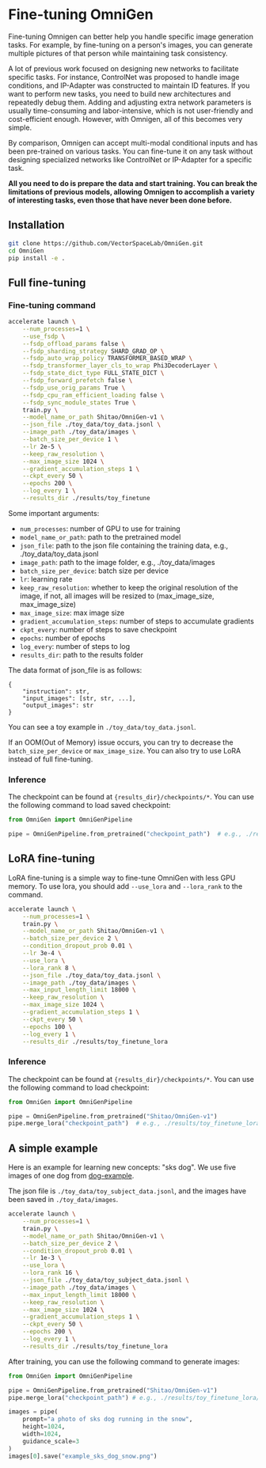 # Fine-tuning OmniGen

Fine-tuning Omnigen can better help you handle specific image generation tasks. For example, by fine-tuning on a person's images, you can generate multiple pictures of that person while maintaining task consistency.

A lot of previous work focused on designing new networks to facilitate specific tasks. For instance, ControlNet was proposed to handle image conditions, and IP-Adapter was constructed to maintain ID features. If you want to perform new tasks, you need to build new architectures and repeatedly debug them. Adding and adjusting extra network parameters is usually time-consuming and labor-intensive, which is not user-friendly and cost-efficient enough. However, with Omnigen, all of this becomes very simple.

By comparison, Omnigen can accept multi-modal conditional inputs and has been pre-trained on various tasks. You can fine-tune it on any task without designing specialized networks like ControlNet or IP-Adapter for a specific task.

**All you need to do is prepare the data and start training. You can break the limitations of previous models, allowing Omnigen to accomplish a variety of interesting tasks, even those that have never been done before.**


## Installation

```bash
git clone https://github.com/VectorSpaceLab/OmniGen.git
cd OmniGen
pip install -e .
```


## Full fine-tuning

### Fine-tuning command

```bash
accelerate launch \
    --num_processes=1 \
    --use_fsdp \
    --fsdp_offload_params false \
    --fsdp_sharding_strategy SHARD_GRAD_OP \
    --fsdp_auto_wrap_policy TRANSFORMER_BASED_WRAP \
    --fsdp_transformer_layer_cls_to_wrap Phi3DecoderLayer \
    --fsdp_state_dict_type FULL_STATE_DICT \
    --fsdp_forward_prefetch false \
    --fsdp_use_orig_params True \
    --fsdp_cpu_ram_efficient_loading false \
    --fsdp_sync_module_states True \
    train.py \
    --model_name_or_path Shitao/OmniGen-v1 \
    --json_file ./toy_data/toy_data.jsonl \
    --image_path ./toy_data/images \
    --batch_size_per_device 1 \
    --lr 2e-5 \
    --keep_raw_resolution \
    --max_image_size 1024 \
    --gradient_accumulation_steps 1 \
    --ckpt_every 50 \
    --epochs 200 \
    --log_every 1 \
    --results_dir ./results/toy_finetune
```

Some important arguments:
- `num_processes`: number of GPU to use for training
- `model_name_or_path`: path to the pretrained model
- `json_file`: path to the json file containing the training data, e.g., ./toy_data/toy_data.jsonl
- `image_path`: path to the image folder, e.g., ./toy_data/images
- `batch_size_per_device`: batch size per device
- `lr`: learning rate
- `keep_raw_resolution`: whether to keep the original resolution of the image, if not, all images will be resized to (max_image_size, max_image_size)
- `max_image_size`: max image size
- `gradient_accumulation_steps`: number of steps to accumulate gradients
- `ckpt_every`: number of steps to save checkpoint
- `epochs`: number of epochs
- `log_every`: number of steps to log
- `results_dir`: path to the results folder

The data format of json_file is as follows:
```
{
    "instruction": str, 
    "input_images": [str, str, ...], 
    "output_images": str
}
```
You can see a toy example in `./toy_data/toy_data.jsonl`.

If an OOM(Out of Memory) issue occurs, you can try to decrease the `batch_size_per_device` or `max_image_size`. You can also try to use LoRA instead of full fine-tuning.


### Inference

The checkpoint can be found at `{results_dir}/checkpoints/*`. You can use the following command to load saved checkpoint:
```python
from OmniGen import OmniGenPipeline

pipe = OmniGenPipeline.from_pretrained("checkpoint_path")  # e.g., ./results/toy_finetune/checkpoints/0000200
```





## LoRA fine-tuning
LoRA fine-tuning is a simple way to fine-tune OmniGen with less GPU memory. To use lora, you should add `--use_lora` and `--lora_rank` to the command.

```bash
accelerate launch \
    --num_processes=1 \
    train.py \
    --model_name_or_path Shitao/OmniGen-v1 \
    --batch_size_per_device 2 \
    --condition_dropout_prob 0.01 \
    --lr 3e-4 \
    --use_lora \
    --lora_rank 8 \
    --json_file ./toy_data/toy_data.jsonl \
    --image_path ./toy_data/images \
    --max_input_length_limit 18000 \
    --keep_raw_resolution \
    --max_image_size 1024 \
    --gradient_accumulation_steps 1 \
    --ckpt_every 50 \
    --epochs 100 \
    --log_every 1 \
    --results_dir ./results/toy_finetune_lora
```

### Inference

The checkpoint can be found at `{results_dir}/checkpoints/*`. You can use the following command to load checkpoint:
```python
from OmniGen import OmniGenPipeline

pipe = OmniGenPipeline.from_pretrained("Shitao/OmniGen-v1")
pipe.merge_lora("checkpoint_path")  # e.g., ./results/toy_finetune_lora/checkpoints/0000100
```


## A simple example

Here is an example for learning new concepts: "sks dog". We use five images of one dog from [dog-example](https://huggingface.co/datasets/diffusers/dog-example). 

The json file is `./toy_data/toy_subject_data.jsonl`, and the images have been saved in `./toy_data/images`.

```bash
accelerate launch \
    --num_processes=1 \
    train.py \
    --model_name_or_path Shitao/OmniGen-v1 \
    --batch_size_per_device 2 \
    --condition_dropout_prob 0.01 \
    --lr 1e-3 \
    --use_lora \
    --lora_rank 16 \
    --json_file ./toy_data/toy_subject_data.jsonl \
    --image_path ./toy_data/images \
    --max_input_length_limit 18000 \
    --keep_raw_resolution \
    --max_image_size 1024 \
    --gradient_accumulation_steps 1 \
    --ckpt_every 50 \
    --epochs 200 \
    --log_every 1 \
    --results_dir ./results/toy_finetune_lora
```

After training, you can use the following command to generate images:
```python
from OmniGen import OmniGenPipeline

pipe = OmniGenPipeline.from_pretrained("Shitao/OmniGen-v1")
pipe.merge_lora("checkpoint_path") # e.g., ./results/toy_finetune_lora/checkpoints/0000200

images = pipe(
    prompt="a photo of sks dog running in the snow", 
    height=1024, 
    width=1024, 
    guidance_scale=3
)
images[0].save("example_sks_dog_snow.png")
```
